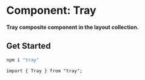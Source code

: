 # Component: Tray

**Tray composite component in the layout collection.**

## Get Started

```sh
npm i "tray"
```

```
import { Tray } from "tray";
```
